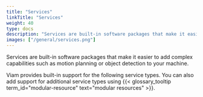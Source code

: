 ```yaml
---
title: "Services"
linkTitle: "Services"
weight: 40
type: docs
description: "Services are built-in software packages that make it easier to add complex capabilities such as motion planning or object detection to your machine."
images: ["/general/services.png"]
---
```


Services are built-in software packages that make it easier to add complex capabilities such as motion planning or object detection to your machine.

Viam provides built-in support for the following service types.
You can also add support for additional service types using {{< glossary_tooltip term_id="modular-resource" text="modular resources" >}}.
